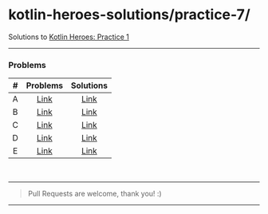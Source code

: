 # kotlin-heroes-solutions/practice-7/ 
Solutions to [Kotlin Heroes: Practice 1](https://codeforces.com/contest/1171)

___

### Problems

|#|Problems|Solutions|
|:-:|:-:|:-:|
| A | [Link](https://codeforces.com/contest/1532/problem/A) | [Link](./a.kt) |
| B | [Link](https://codeforces.com/contest/1532/problem/B) | [Link](./b.kt) |
| C | [Link](https://codeforces.com/contest/1532/problem/C) | [Link](./c.kt) |
| D | [Link](https://codeforces.com/contest/1532/problem/D) | [Link](./d.kt) |
| E | [Link](https://codeforces.com/contest/1532/problem/E) | [Link](./e.kt) |

</br>

___
> Pull Requests are welcome, thank you! :)
___